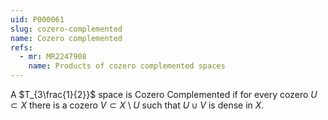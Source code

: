 ```yaml
---
uid: P000061
slug: cozero-complemented
name: Cozero complemented
refs:
  - mr: MR2247908
    name: Products of cozero complemented spaces
---
```

A $T_{3\frac{1}{2}}$ space is Cozero Complemented if for every cozero $U \subset X$ there is a cozero $V \subset X\setminus U$ such that $U \cup V$ is dense in $X$.
